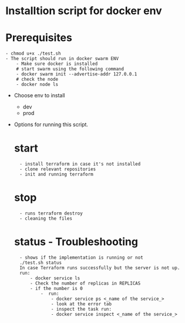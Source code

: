 # Installtion script for docker env

# Prerequisites
    - chmod u+x ./test.sh
    - The script should run in docker swarm ENV
        - Make sure docker is installed 
        # start swarm using the following command
        - docker swarm init --advertise-addr 127.0.0.1
        # check the node 
        - docker node ls

- Choose env to install 
    - dev
    - prod

- Options for running this script.
    # start 
        - install terraform in case it's not installed 
        - clone relevant repositories
        - init and running terraform   
    # stop  
        - runs terraform destroy
        - cleaning the files 
    # status - Troubleshooting 
        - shows if the implementation is running or not
        ./test.sh status  
        In case Terraform runs successfully but the server is not up.
        run:
            - docker service ls 
            - Check the number of replicas in REPLICAS  
            - if the number is 0 
                -  run: 
                    - docker service ps <_name of the service_>
                    - look at the error tab
                    - inspect the task run: 
                    - docker service inspect <_name of the service_>
